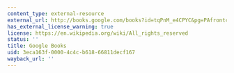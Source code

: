 ```yaml
---
content_type: external-resource
external_url: http://books.google.com/books?id=tqPnM_e4CPYC&pg=PAfrontcover
has_external_license_warning: true
license: https://en.wikipedia.org/wiki/All_rights_reserved
status: ''
title: Google Books
uid: 3eca163f-0000-4c4c-b618-66811decf167
wayback_url: ''
---
```

